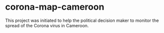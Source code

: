 # corona-map-cameroon
This project was initiated to help the political decision maker to monitor the spread of the Corona virus in Cameroon.
